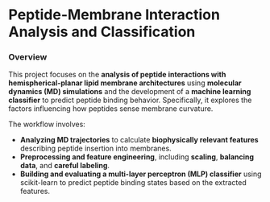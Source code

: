 # Peptide-Membrane Interaction Analysis and Classification

### Overview

This project focuses on the **analysis of peptide interactions with hemispherical-planar lipid membrane architectures** using **molecular dynamics (MD) simulations** and the development of a **machine learning classifier** to predict peptide binding behavior. Specifically, it explores the factors influencing how peptides sense membrane curvature.

The workflow involves:
- **Analyzing MD trajectories** to calculate **biophysically relevant features** describing peptide insertion into membranes.
- **Preprocessing and feature engineering**, including **scaling**, **balancing data**, and **careful labeling**.
- **Building and evaluating a multi-layer perceptron (MLP) classifier** using scikit-learn to predict peptide binding states based on the extracted features.

